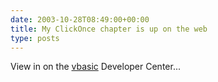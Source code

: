 ```yaml
---
date: 2003-10-28T08:49:00+00:00
title: My ClickOnce chapter is up on the web
type: posts
---
```

View in on the [vbasic](http://msdn.microsoft.com/vbasic/default.aspx?pull=/library/en-us/dnwinforms/html/clickonce.asp) Developer Center...
